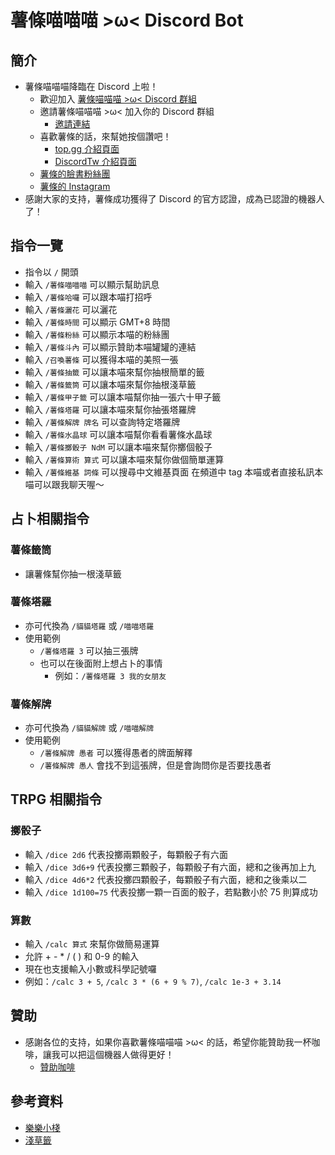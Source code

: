 # 薯條喵喵喵 >ω< Discord Bot

## 簡介
+ 薯條喵喵喵降臨在 Discord 上啦！
  + 歡迎加入 [薯條喵喵喵 >ω< Discord 群組](https://discord.gg/HyQEypc)
  + 邀請薯條喵喵喵 >ω< 加入你的 Discord 群組
    + [邀請連結](https://tinyurl.com/FriesMeow)
  + 喜歡薯條的話，來幫她按個讚吧！
    + [top.gg 介紹頁面](https://top.gg/bot/347020077398229003)
    + [DiscordTw 介紹頁面](https://discordservers.tw/bots/347020077398229003)
  + [薯條的臉書粉絲團](https://www.facebook.com/FattyCatFries/)
  + [薯條的 Instagram](https://www.instagram.com/fatty_fries_cat/)
+ 感謝大家的支持，薯條成功獲得了 Discord 的官方認證，成為已認證的機器人了！

## 指令一覽
+ 指令以 `/` 開頭
+ 輸入 `/薯條喵喵喵` 可以顯示幫助訊息
+ 輸入 `/薯條哈囉` 可以跟本喵打招呼
+ 輸入 `/薯條灑花` 可以灑花
+ 輸入 `/薯條時間` 可以顯示 GMT+8 時間
+ 輸入 `/薯條粉絲` 可以顯示本喵的粉絲團
+ 輸入 `/薯條斗內` 可以顯示贊助本喵罐罐的連結
+ 輸入 `/召喚薯條` 可以獲得本喵的美照一張
+ 輸入 `/薯條抽籤` 可以讓本喵來幫你抽根簡單的籤
+ 輸入 `/薯條籤筒` 可以讓本喵來幫你抽根淺草籤
+ 輸入 `/薯條甲子籤` 可以讓本喵幫你抽一張六十甲子籤
+ 輸入 `/薯條塔羅` 可以讓本喵來幫你抽張塔羅牌
+ 輸入 `/薯條解牌 牌名` 可以查詢特定塔羅牌
+ 輸入 `/薯條水晶球` 可以讓本喵幫你看看薯條水晶球
+ 輸入 `/薯條擲骰子 NdM` 可以讓本喵來幫你擲個骰子
+ 輸入 `/薯條算術 算式` 可以讓本喵來幫你做個簡單運算
+ 輸入 `/薯條維基 詞條` 可以搜尋中文維基頁面
在頻道中 tag 本喵或者直接私訊本喵可以跟我聊天喔～

## 占卜相關指令
### 薯條籤筒
+ 讓薯條幫你抽一根淺草籤

### 薯條塔羅
+ 亦可代換為 `/貓貓塔羅` 或 `/喵喵塔羅`
+ 使用範例
  + `/薯條塔羅 3` 可以抽三張牌
  + 也可以在後面附上想占卜的事情
    + 例如：`/薯條塔羅 3 我的女朋友`

### 薯條解牌
+ 亦可代換為 `/貓貓解牌` 或 `/喵喵解牌`
+ 使用範例
  + `/薯條解牌 愚者` 可以獲得愚者的牌面解釋
  + `/薯條解牌 愚人` 會找不到這張牌，但是會詢問你是否要找愚者

## TRPG 相關指令
### 擲骰子
+ 輸入 `/dice 2d6` 代表投擲兩顆骰子，每顆骰子有六面
+ 輸入 `/dice 3d6+9` 代表投擲三顆骰子，每顆骰子有六面，總和之後再加上九
+ 輸入 `/dice 4d6*2` 代表投擲四顆骰子，每顆骰子有六面，總和之後乘以二
+ 輸入 `/dice 1d100=75` 代表投擲一顆一百面的骰子，若點數小於 75 則算成功

### 算數
+ 輸入 `/calc 算式` 來幫你做簡易運算
+ 允許 + - * / ( ) 和 0-9 的輸入
+ 現在也支援輸入小數或科學記號囉
+ 例如：`/calc 3 + 5`, `/calc 3 * (6 + 9 % 7)`, `/calc 1e-3 + 3.14`

## 贊助
+ 感謝各位的支持，如果你喜歡薯條喵喵喵 >ω< 的話，希望你能贊助我一杯咖啡，讓我可以把這個機器人做得更好！
  + [贊助咖啡](https://p.ecpay.com.tw/DEA19)

## 參考資料
+ [樂樂小棧](http://mst168.idv.tw/tarot/TAROS/index.asp)
+ [淺草籤](https://gist.github.com/mmis1000/d94bb0a9f37cfd362453)
